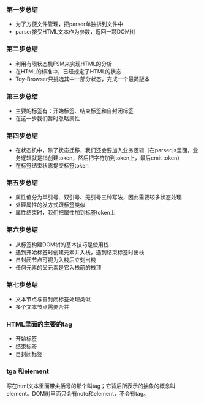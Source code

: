### 第一步总结
- 为了方便文件管理，把parser单独拆到文件中
- parser接受HTML文本作为参数，返回一颗DOM树

### 第二步总结
- 利用有限状态机FSM来实现HTML的分析
- 在HTML的标准中，已经规定了HTML的状态
- Toy-Browser只挑选其中一部分状态，完成一个最简版本

### 第三步总结
- 主要的标签有：开始标签、结束标签和自封闭标签
- 在这一步我们暂时忽略属性

### 第四步总结
- 在状态机中，除了状态迁移，我们还会要加入业务逻辑（在parser.js里面，业务逻辑就是指创建token，然后把字符加到token上，最后emit token）
- 在标签结束状态提交标签token

### 第五步总结
- 属性值分为单引号、双引号、无引号三种写法，因此需要较多状态处理
- 处理属性的发方式跟标签类似
- 属性结束时，我们把属性加到标签token上

### 第六步总结
- 从标签构建DOM树的基本技巧是使用栈
- 遇到开始标签时创建元素并入栈，遇到结束标签时出栈
- 自封闭节点可视为入栈后立刻出栈
- 任何元素的父元素是它入栈前的栈顶

### 第七步总结
- 文本节点与自封闭标签处理类似
- 多个文本节点需要合并


### HTML里面的主要的tag
- 开始标签
- 结束标签
- 自封闭标签


### tga 和element
写在html文本里面带尖括号的那个叫tag；它背后所表示的抽象的概念叫element。DOM树里面只会有note和element，不会有tag。